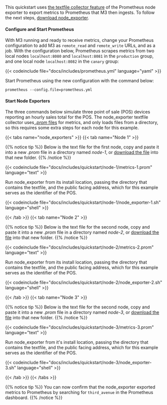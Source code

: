 This quickstart uses [the textfile collector feature](https://github.com/prometheus/node_exporter#textfile-collector) of the Prometheus node exporter to export metrics to Prometheus that M3 then ingests. To follow the next steps, [download node_exporter](https://github.com/prometheus/node_exporter#installation-and-usage).

#### Configure and Start Prometheus

With M3 running and ready to receive metrics, change your Prometheus configuration to add M3 as `remote_read` and `remote_write` URLs, and as a job. With the configuration below, Prometheus scrapes metrics from two local nodes `localhost:8080` and `localhost:8081` in the `production` group, and one local node `localhost:8082` in the `canary` group:

{{< codeinclude file="docs/includes/prometheus.yml" language="yaml" >}}

Start Prometheus using the new configuration with the command below:

```shell
prometheus --config.file=prometheus.yml
```

#### Start Node Exporters

The three commands below simulate three point of sale (POS) devices reporting an hourly sales total for the POS. The node_exporter textfile collector uses[ _.prom_ files](https://prometheus.io/docs/instrumenting/exposition_formats/) for metrics, and only loads files from a directory, so this requires some extra steps for each node for this example.

{{< tabs name="node_exporters" >}}
{{< tab name="Node 1" >}}

{{% notice tip %}}
Below is the text file for the first node, copy and paste it into a new _.prom_ file in a directory named _node-1_, or [download the file](/docs/includes/quickstart/node-1/metrics-1.prom) into that new folder.
{{% /notice %}}

{{< codeinclude file="docs/includes/quickstart/node-1/metrics-1.prom" language="text" >}}

Run node_exporter from its install location, passing the directory that contains the textfile, and the public facing address, which for this example serves as the identifier of the POS.

{{< codeinclude file="docs/includes/quickstart/node-1/node_exporter-1.sh" language="shell" >}}

{{< /tab >}}
{{< tab name="Node 2" >}}

{{% notice tip %}}
Below is the text file for the second node, copy and paste it into a new _.prom_ file in a directory named _node-2_, or [download the file](/docs/includes/quickstart/node-2/metrics-2.prom) into that new folder.
{{% /notice %}}

{{< codeinclude file="docs/includes/quickstart/node-2/metrics-2.prom" language="text" >}}

Run node_exporter from its install location, passing the directory that contains the textfile, and the public facing address, which for this example serves as the identifier of the POS.

{{< codeinclude file="docs/includes/quickstart/node-2/node_exporter-2.sh" language="shell" >}}

{{< /tab >}}
{{< tab name="Node 3" >}}

{{% notice tip %}}
Below is the text file for the second node, copy and paste it into a new _.prom_ file in a directory named _node-3_, or [download the file](/docs/includes/quickstart/node-3/metrics-3.prom) into that new folder.
{{% /notice %}}

{{< codeinclude file="docs/includes/quickstart/node-3/metrics-3.prom" language="text" >}}

Run node_exporter from it's install location, passing the directory that contains the textfile, and the public facing address, which for this example serves as the identifier of the POS.

{{< codeinclude file="docs/includes/quickstart/node-3/node_exporter-3.sh" language="shell" >}}

{{< /tab >}}
{{< /tabs >}}

{{% notice tip %}}
You can now confirm that the node_exporter exported metrics to Prometheus by searching for `third_avenue` in the Prometheus dashboard.
{{% /notice %}}
